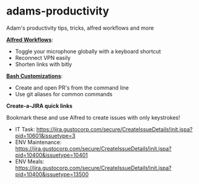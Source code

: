 # adams-productivity
Adam's productivity tips, tricks, alfred workflows and more

[**Alfred Workflows**](alfred-workflows/README.md):
* Toggle your microphone globally with a keyboard shortcut
* Reconnect VPN easily
* Shorten links with bitly

[**Bash Customizations**](bash-customizations/README.md):
* Create and open PR's from the command line
* Use git aliases for common commands

**Create-a-JIRA quick links**

Bookmark these and use Alfred to create issues with only keystrokes!

* IT Task: https://jira.gustocorp.com/secure/CreateIssueDetails!init.jspa?pid=10601&issuetype=3
* ENV Maintenance: https://jira.gustocorp.com/secure/CreateIssueDetails!init.jspa?pid=10400&issuetype=10401
* ENV Meals: https://jira.gustocorp.com/secure/CreateIssueDetails!init.jspa?pid=10400&issuetype=13500
